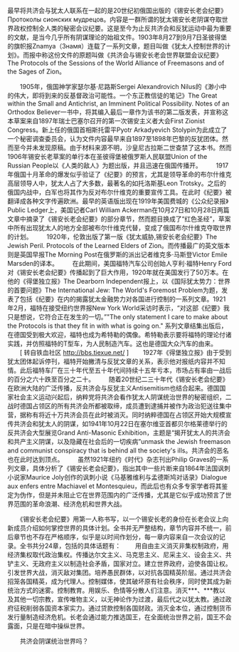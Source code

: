 最早将共济会与犹太人联系在一起的是20世纪初俄国出版的《锡安长老会纪要》Протоколы сионских мудрецов。内容是一群所谓的犹太锡安长老阴谋夺取世界政权控制全人类的秘密会议纪要。这是至今为止反共济会和反犹运动中最为重要的文献，是当今几乎所有阴谋理论的始祖文件。1903年8月27到9月7日圣彼得堡的旗帜报Znamya（Знамя）连载了一系列文章，题目叫做《犹太人控制世界的计划》。而报中称这份文件的原题叫做《共济会与锡安长老会世界联盟会议纪要》The Protocols of the Sessions of the World Alliance of Freemasons and of the Sages of Zion。


　　1905年，俄国神学家瑟尔基·尼路斯Sergei Alexandrovich Nilus的《渺小中的伟大，即将到来的反基督政治可能性。一个东正教信徒的笔记》The Great within the Small and Antichrist, an Imminent Political Possibility. Notes of an Orthodox Believer一书中，将其编入最后一章作为该书的第二版发表，并宣称这本草案来自1897年瑞士巴塞尔召开的第一次锡安主义者大会First Zionist Congress。新上任的俄国首相斯托雷平Pyotr Arkadyevich Stolypin为此成立了一个秘密调查委员会，认为文件内容最早来自1897至1898年巴黎的反犹团体。然而至今并未发现原稿。由于材料来源不明，沙皇尼古拉斯二世查禁了这本书。然而1906年锡安长老草案的单行本在圣彼得堡被俄罗斯人民联盟Union of the Russian People以《人类的敌人》为题出版，并且迅速在俄国传播开。
　　1917年俄国十月革命的爆发似乎验证了《纪要》的预言，尤其是领导革命的布尔什维克高层领导人中，犹太人占了大多数，最著名的如托洛斯基Leon Trotsky。之后的俄国内战中，白军也将其作为反对布尔什维克的重要宣传工具。在此时《纪要》被翻译成各种文字传遍欧洲。最早的英语版出现在1919年美国费城的《公众纪录报》Public Ledger上，美国记者Carl William Ackerman在10月27日和10月28日两篇文章中摘录了《锡安长老会纪要》的部分章节，然而题目换成了“红色圣经”，草案中所有出现犹太人的地方全部被布尔什维克代替，变成了俄国布尔什维克夺取世界的计划。
　　1920年，伦敦出版了第一版《犹太威胁,锡安长老会纪要》The Jewish Peril. Protocols of the Learned Elders of Zion。而传播最广的英文版本则是英国早报The Morning Post在俄罗斯的派出记者维克多·马斯登Victor Emile Marsden的译本。
　　在此期间，美国福特汽车公司创始人亨利·福特Henry Ford对《锡安长老会纪要》传播起到了巨大作用，1920年就在美国发行了50万本。在他的《得堡独立报》The Dearborn Independent报上，以《国际犹太势力：世界的首要问题》The International Jew: The World's Foremost Problem为题，发表了包括《纪要》在内的揭露犹太金融势力对各国进行控制的一系列文章。1921年2月，福特在接受纽约世界报New York World采访时表示，“对这部《纪要》我只是想说，它符合正在发生的一切。”"The only statement I care to make about the Protocols is that they fit in with what is going on." 系列文章结集出版后，在德国受到极大欢迎，福特也成为希特勒的偶像。希特勒表示要将福特的理论付诸实践，并仿照福特的T型车，为人民制造汽车。这也是德国大众汽车的由来。
　　[ 转自铁血社区 http://bbs.tiexue.net/ ]
　　1927年《得堡独立报》由于受到犹太团体起诉停刊，福特开始撇清与反犹文章的关系，表示他对报纸内容并不知情。此后福特车厂在三十年代至五十年代间持续十五年亏本，市场占有率由一战后的百分之六十跌至百分之二十。
　　随着20世纪二三十年代《锡安长老会纪要》在欧洲大陆的广泛传播，反共济会与反犹主义Antisemitism也结合起来。德国国家社会主义运动兴起后，纳粹党将共济会看作犹太人阴谋统治世界的秘密组织，二战时德国占领区的所有共济会所都被取缔，成员遭到逮捕并被作为政治犯送往集中营，据称有将近十万共济会员在此时被消灭。同时纳粹德国在占领区开始大规模宣传共济会和犹太人的阴谋，如1941年10月22日在塞尔维亚首都贝尔格莱德举行的反共济会大型展览Grand Anti-Masonic Exhibition，主题是“揭开犹太人的共济会和共产主义阴谋，以及隐藏在社会后的一切疾病”unmask the Jewish freemason and communist conspiracy that is behind all the society's ills。共济会的恶名也在此时达到顶点。
　　虽然1921年纽约《时代》杂志刊出Philip Graves的一系列文章，具体分析了《锡安长老会纪要》，指出其中一些片断来自1864年法国讽刺小说家Maurice Joly创作的讽刺小说《马基雅维利与孟德斯鸠对话录》Dialogue aux enfers entre Machiavel et Montesquieu，而此后也有众多专家学者将其鉴定为伪作，但是并未阻止它在世界范围内的广泛传播，尤其是它似乎成功预言了世界范围的革命浪潮、经济危机和世界大战。

　　《锡安长老会纪要》用第一人称书写，以一个锡安长老的身份在长老会议上向新成员介绍如何掌控世界的具体计划。全书并无严整结构，章节内容并不统一，前后章节也不存在严格顺序，似乎是以时间作划分，每一章内容来自一次会议的记录。全书共分24章，包括的具体话题有：
　　用自由主义消灭非集权制政府，用经济集权取代政治集权。传播达尔文主义、马克思主义、尼采主义、设会主义、共铲主义、无政府主义以制造社会矛盾，国家对立。建立世界政府，迫使各国让权。引发世界大战，消灭敌对集团。培养愚民群体，以对抗各国精英阶层。通过共济会招笼各国精英，成为代理人。控制媒体，使其破坏原有社会秩序，同时使其成为新统治方式的迷雾。控制教育。用娱乐、色情等分散人们注意。消灭***、***教以及其他一切宗教，宣传唯物主义，以无神论作为过渡，最后代之以犹太教。通过政府征税削弱各国资本家实力。通过贷款控制各国财政。消灭金本位，通过控制货币发行量制造经济危机。长老会通过能力推选国王，在全面统治世界之前，国王不会露面，只是在暗中操纵世界。

　　共济会阴谋统治世界吗？